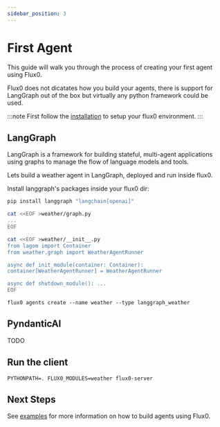 ```yaml
---
sidebar_position: 3
---
```


# First Agent

This guide will walk you through the process of creating your first agent using Flux0.

Flux0 does not dicatates how you build your agents, there is support for LangGraph out of the box but virtually any python framework could be used.

:::note
First follow the [installation](installation) to setup your flux0 environment.
:::

## LangGraph

LangGraph is a framework for building stateful, multi-agent applications using graphs to manage the flow of language models and tools.

Lets build a weather agent in LangGraph, deployed and run inside flux0.

Install langgraph's packages inside your flux0 dir:


```bash
pip install langgraph "langchain[openai]"
```

```bash
cat <<EOF >weather/graph.py
...
EOF

cat <<EOF >weather/__init__.py
from lagom import Container
from weather.graph import WeatherAgentRunner

async def init_module(container: Container):
container[WeatherAgentRunner] = WeatherAgentRunner

async def shutdown_module(): ...
EOF
```

```
flux0 agents create --name weather --type langgraph_weather
```

## PyndanticAI

TODO

## Run the client

```
PYTHONPATH=. FLUX0_MODULES=weather flux0-server
```

## Next Steps

See [examples](/docs/category/examples) for more information on how to build agents using Flux0.
